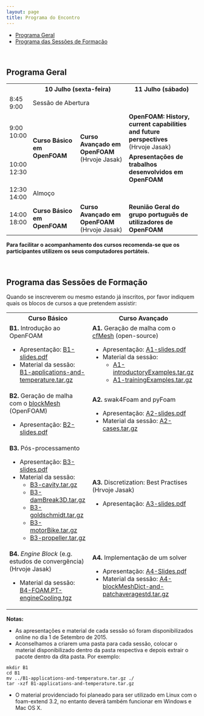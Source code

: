 ```yaml
---
layout: page
title: Programa do Encontro
---
```


  * [Programa Geral](#programa-geral)
  * [Programa das Sessões de Formação](#programa-das-sessões-de-formação)

<br>

<h2 id="programa-geral">Programa Geral</h2>

<table>
    <tbody>
    <tr>
        <th></th>
        <th colspan="2">10 Julho (sexta-feira)</th>
        <th>11 Julho (sábado)</th>
    </tr>
    <tr>
        <td>8:45 <br> 9:00</td>
        <td colspan="2">Sessão de Abertura</td>
        <td></td>
    </tr>
    <tr>
        <td>9:00 <br> 10:00</td>
        <td rowspan="2"><b>Curso Básico em OpenFOAM</b></td>
        <td rowspan="2"><b>Curso Avançado em OpenFOAM</b> <br> (Hrvoje Jasak)</td>
        <td><b>OpenFOAM: History, current capabilities and future perspectives</b><br>(Hrvoje Jasak)</td>
    </tr>
    <tr>
        <td>10:00 <br> 12:30</td>
        <td><b>Apresentações de trabalhos desenvolvidos em OpenFOAM</b></td>
    </tr>
    <tr>
        <td>12:30 <br> 14:00</td>
        <td colspan="3">Almoço</td>
    </tr>
    <tr>
        <td>14:00 <br> 18:00</td>
        <td><b>Curso Básico em OpenFOAM</b></td>
        <td><b>Curso Avançado em OpenFOAM</b> <br> (Hrvoje Jasak)</td>
        <td><b>Reunião Geral do grupo português de utilizadores de OpenFOAM</b></td>
    </tr>
    </tbody>
</table>

<b>Para facilitar o acompanhamento dos cursos recomenda-se que os participantes utilizem os seus computadores portáteis.</b>

<br>

<h2 id="programa-das-sessões-de-formação">Programa das Sessões de Formação</h2>

Quando se inscreverem ou mesmo estando já inscritos, por favor indiquem quais os blocos de cursos a que pretendem assistir:

<table>
  <tr>
    <th>Curso Básico</th>
    <th>Curso Avançado</th>
  </tr>
  <tr>
    <td style="text-align: left;">
      <b>B1.</b> Introdução ao OpenFOAM
      <br>
      <ul>
      <li>Apresentação: <a href="https://github.com/foam-at-pt/foam-at-pt.github.io/releases/download/PrimeiroEncontro/B1-slides.pdf">B1-slides.pdf</a></li>
      <li>Material da sessão: <a href="https://github.com/foam-at-pt/foam-at-pt.github.io/releases/download/PrimeiroEncontro/B1-applications-and-temperature.tar.gz">B1-applications-and-temperature.tar.gz</a></li>
      </ul>
    </td>
    <td style="text-align: left;">
      <b>A1.</b> Geração de malha com o <a href="http://www.c-fields.com/cfmesh">cfMesh</a> (open-source)
      <br>
      <ul>
      <li>Apresentação: <a href="https://github.com/foam-at-pt/foam-at-pt.github.io/releases/download/PrimeiroEncontro/A1-slides.pdf">A1-slides.pdf</a></li>
      <li>Material da sessão:
        <ul>
        <li><a href="https://github.com/foam-at-pt/foam-at-pt.github.io/releases/download/PrimeiroEncontro/A1-introductoryExamples.tar.gz">A1-introductoryExamples.tar.gz</a></li>
        <li><a href="https://github.com/foam-at-pt/foam-at-pt.github.io/releases/download/PrimeiroEncontro/A1-trainingExamples.tar.gz">A1-trainingExamples.tar.gz</a></li>
        </ul>
      </li>
      </ul>
    </td>
  </tr>
  <tr>
    <td style="text-align: left;">
      <b>B2.</b> Geração de malha com o <a href="http://cfd.direct/openfoam/user-guide/blockMesh/">blockMesh</a> (OpenFOAM)
      <br>
      <ul>
      <li>Apresentação: <a href="https://github.com/foam-at-pt/foam-at-pt.github.io/releases/download/PrimeiroEncontro/B2-slides.pdf">B2-slides.pdf</a></li>
      </ul>
    </td>
    <td style="text-align: left;">
      <b>A2.</b> swak4Foam and pyFoam
      <br>
      <ul>
      <li>Apresentação: <a href="https://github.com/foam-at-pt/foam-at-pt.github.io/releases/download/PrimeiroEncontro/A2-slides.pdf">A2-slides.pdf</a></li>
      <li>Material da sessão: <a href="https://github.com/foam-at-pt/foam-at-pt.github.io/releases/download/PrimeiroEncontro/A2-cases.tar.gz">A2-cases.tar.gz</a></li>
      </ul>
    </td>
  </tr>
  <tr>
    <td style="text-align: left;">
      <b>B3.</b> Pós-processamento
      <br>
      <ul>
      <li>Apresentação: <a href="https://github.com/foam-at-pt/foam-at-pt.github.io/releases/download/PrimeiroEncontro/B3-slides.pdf">B3-slides.pdf</a></li>
      <li>Material da sessão:
        <ul>
        <li><a href="https://github.com/foam-at-pt/foam-at-pt.github.io/releases/download/PrimeiroEncontro/B3-cavity.tar.gz">B3-cavity.tar.gz</a></li>
        <li><a href="https://github.com/foam-at-pt/foam-at-pt.github.io/releases/download/PrimeiroEncontro/B3-damBreak3D.tar.gz">B3-damBreak3D.tar.gz</a></li>
        <li><a href="https://github.com/foam-at-pt/foam-at-pt.github.io/releases/download/PrimeiroEncontro/B3-goldschmidt.tar.gz">B3-goldschmidt.tar.gz</a></li>
        <li><a href="https://github.com/foam-at-pt/foam-at-pt.github.io/releases/download/PrimeiroEncontro/B3-motorBike.tar.gz">B3-motorBike.tar.gz</a></li>
        <li><a href="https://github.com/foam-at-pt/foam-at-pt.github.io/releases/download/PrimeiroEncontro/B3-propeller.tar.gz">B3-propeller.tar.gz</a></li>
        </ul>
      </li>
      </ul>
    </td>
    <td style="text-align: left;">
      <b>A3.</b> Discretization: Best Practises (Hrvoje Jasak)
      <br>
      <ul>
      <li>Apresentação: <a href="https://github.com/foam-at-pt/foam-at-pt.github.io/releases/download/PrimeiroEncontro/A3-slides.pdf">A3-slides.pdf</a></li>
      </ul>
    </td>
  </tr>
  <tr>
    <td style="text-align: left;">
      <b>B4.</b> <i>Engine Block</i> (e.g. estudos de convergência) (Hrvoje Jasak)
      <br>
      <ul>
      <li>Material da sessão: <a href="https://github.com/foam-at-pt/foam-at-pt.github.io/releases/download/PrimeiroEncontro/B4-FOAM.PT-engineCooling.tgz">B4-FOAM.PT-engineCooling.tgz</a></li>
      </ul>
    </td>
    <td style="text-align: left;">
      <b>A4.</b> Implementação de um solver
      <br>
      <ul>
      <li>Apresentação: <a href="https://github.com/foam-at-pt/foam-at-pt.github.io/releases/download/PrimeiroEncontro/A4-Slides.pdf">A4-Slides.pdf</a></li>
      <li>Material da sessão: <a href="https://github.com/foam-at-pt/foam-at-pt.github.io/releases/download/PrimeiroEncontro/A4-blockMeshDict-and-patchaveragestd.tar.gz">A4-blockMeshDict-and-patchaveragestd.tar.gz</a></li>
      </ul>
    </td>
  </tr>
</table>


<b>Notas:</b>

  * As apresentações e material de cada sessão só foram disponibilizados online no dia 1 de Setembro de 2015.
  * Aconselhamos a criarem uma pasta para cada sessão, colocar o material disponibilizado dentro da pasta respectiva e depois extrair o pacote dentro da dita pasta. Por exemplo:

  ```
  mkdir B1
  cd B1
  mv ../B1-applications-and-temperature.tar.gz ./
  tar -xzf B1-applications-and-temperature.tar.gz
  ```

  * O material providenciado foi planeado para ser utilizado em Linux com o foam-extend 3.2, no entanto deverá também funcionar em Windows e Mac OS X.
